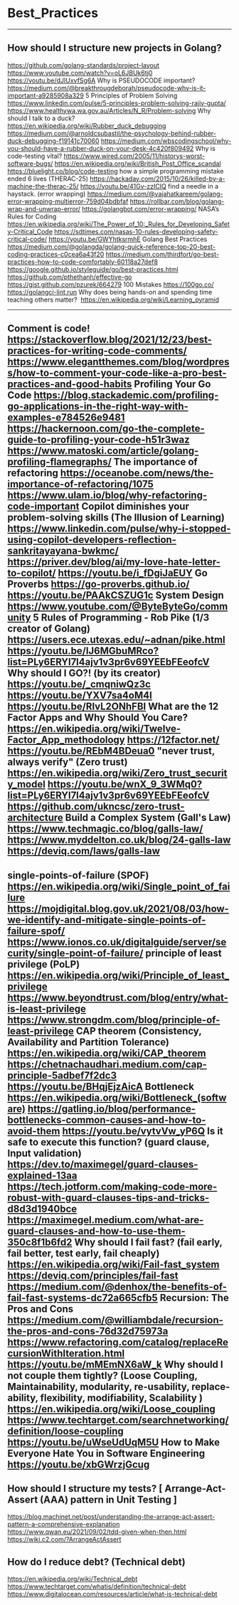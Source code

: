 # Best_Practices
--------------------------------
## How should I structure new projects in Golang?
https://github.com/golang-standards/project-layout
https://www.youtube.com/watch?v=oL6JBUk6tj0
https://youtu.be/dJIUxvfSg6A
Why is PSEUDOCODE important?
https://medium.com/@breakthrougdeborah/pseudocode-why-is-it-important-a9285908a329
5 Principles of Problem Solving
https://www.linkedin.com/pulse/5-principles-problem-solving-rajiv-gupta/
https://www.healthywa.wa.gov.au/Articles/N_R/Problem-solving
Why should I talk to a duck?
https://en.wikipedia.org/wiki/Rubber_duck_debugging
https://medium.com/@arnoldcsubastil/the-psychology-behind-rubber-duck-debugging-f19141c70060
https://medium.com/wbscodingschool/why-you-should-have-a-rubber-duck-on-your-desk-4c420f809492
Why is code-testing vital?
https://www.wired.com/2005/11/historys-worst-software-bugs/
https://en.wikipedia.org/wiki/British_Post_Office_scandal
https://bluelight.co/blog/code-testing
how a simple programming mistake ended 6 lives (THERAC-25)
https://hackaday.com/2015/10/26/killed-by-a-machine-the-therac-25/
https://youtu.be/41Gv-zzICIQ
find a needle in a haystack.  (error wrapping)
https://medium.com/@vajahatkareem/golang-error-wrapping-multierror-759d04bdbfaf
https://rollbar.com/blog/golang-wrap-and-unwrap-error/
https://golangbot.com/error-wrapping/
NASA’s Rules for Coding
https://en.wikipedia.org/wiki/The_Power_of_10:_Rules_for_Developing_Safety-Critical_Code
https://sdtimes.com/nasas-10-rules-developing-safety-critical-code/
https://youtu.be/GWYhtksrmhE
Golang Best Practices
https://medium.com/@golangda/golang-quick-reference-top-20-best-coding-practices-c0cea6a43f20
https://medium.com/thirdfort/go-best-practices-how-to-code-comfortably-60118a27def8
https://google.github.io/styleguide/go/best-practices.html
https://github.com/pthethanh/effective-go
https://gist.github.com/pzurek/664279
100 Mistakes
https://100go.co/
https://golangci-lint.run
Why does being hands-on and spending time teaching others matter? 
https://en.wikipedia.org/wiki/Learning_pyramid

-------------------------------
Comment is code!
https://stackoverflow.blog/2021/12/23/best-practices-for-writing-code-comments/
https://www.elegantthemes.com/blog/wordpress/how-to-comment-your-code-like-a-pro-best-practices-and-good-habits
Profiling Your Go Code
https://blog.stackademic.com/profiling-go-applications-in-the-right-way-with-examples-e784526e9481
https://hackernoon.com/go-the-complete-guide-to-profiling-your-code-h51r3waz
https://www.matoski.com/article/golang-profiling-flamegraphs/
The importance of refactoring
https://oceanobe.com/news/the-importance-of-refactoring/1075
https://www.ulam.io/blog/why-refactoring-code-important
Copilot diminishes your problem-solving skills (The Illusion of Learning)
https://www.linkedin.com/pulse/why-i-stopped-using-copilot-developers-reflection-sankritayayana-bwkmc/
https://priver.dev/blog/ai/my-love-hate-letter-to-copilot/
https://youtu.be/i_fDgiJaEUY
Go Proverbs
https://go-proverbs.github.io/
https://youtu.be/PAAkCSZUG1c
System Design
https://www.youtube.com/@ByteByteGo/community
5 Rules of Programming - Rob Pike (1/3 creator of Golang)
https://users.ece.utexas.edu/~adnan/pike.html
https://youtu.be/IJ6MGbuMRco?list=PLy6ERYl7l4ajv1v3pr6v69YEEbFEeofcV
Why should I GO?! (by its creator)
https://youtu.be/_cmqniwQz3c
https://youtu.be/YXV7sa4oM4I
https://youtu.be/RIvL2ONhFBI
What are the 12 Factor Apps and Why Should You Care?
https://en.wikipedia.org/wiki/Twelve-Factor_App_methodology
https://12factor.net/
https://youtu.be/REbM4BDeua0
"never trust, always verify" (Zero trust)
https://en.wikipedia.org/wiki/Zero_trust_security_model
https://youtu.be/wnX_9_3WMq0?list=PLy6ERYl7l4ajv1v3pr6v69YEEbFEeofcV
https://github.com/ukncsc/zero-trust-architecture
Build a Complex System (Gall's Law)
https://www.techmagic.co/blog/galls-law/
https://www.myddelton.co.uk/blog/24-galls-law
https://deviq.com/laws/galls-law
--------------------------------
single-points-of-failure (SPOF)
https://en.wikipedia.org/wiki/Single_point_of_failure
https://mojdigital.blog.gov.uk/2021/08/03/how-we-identify-and-mitigate-single-points-of-failure-spof/
https://www.ionos.co.uk/digitalguide/server/security/single-point-of-failure/
 principle of least privilege (PoLP)
https://en.wikipedia.org/wiki/Principle_of_least_privilege
https://www.beyondtrust.com/blog/entry/what-is-least-privilege
https://www.strongdm.com/blog/principle-of-least-privilege
CAP theorem (Consistency, Availability and Partition Tolerance)
https://en.wikipedia.org/wiki/CAP_theorem
https://chetnachaudhari.medium.com/cap-principle-5adbef7f2dc3
https://youtu.be/BHqjEjzAicA
Bottleneck
https://en.wikipedia.org/wiki/Bottleneck_(software)
https://gatling.io/blog/performance-bottlenecks-common-causes-and-how-to-avoid-them
https://youtu.be/vytvVw_yP6Q
Is it safe to execute this function? (guard clause, Input validation)
https://dev.to/maximegel/guard-clauses-explained-13aa
https://tech.jotform.com/making-code-more-robust-with-guard-clauses-tips-and-tricks-d8d3d1940bce
https://maximegel.medium.com/what-are-guard-clauses-and-how-to-use-them-350c8f1b6fd2
Why should I fail fast? (fail early, fail better, test early, fail cheaply)
https://en.wikipedia.org/wiki/Fail-fast_system
https://deviq.com/principles/fail-fast
https://medium.com/@denhox/the-benefits-of-fail-fast-systems-dc72a665cfb5
Recursion: The Pros and Cons
https://medium.com/@williambdale/recursion-the-pros-and-cons-76d32d75973a
https://www.refactoring.com/catalog/replaceRecursionWithIteration.html
https://youtu.be/mMEmNX6aW_k
Why should I not couple them tightly? (Loose Coupling, Maintainability, modularity, re-usability, replace-ability, flexibility,  modifiability, Scalability )
https://en.wikipedia.org/wiki/Loose_coupling
https://www.techtarget.com/searchnetworking/definition/loose-coupling
https://youtu.be/uWseUdUqM5U
How to Make Everyone Hate You in Software Engineering
https://youtu.be/xbGWrzjGcug
--------------------------------
## How should I structure my tests? [ Arrange-Act-Assert (AAA) pattern in Unit Testing ]
https://blog.machinet.net/post/understanding-the-arrange-act-assert-pattern-a-comprehensive-explanation
https://www.qwan.eu/2021/09/02/tdd-given-when-then.html
https://wiki.c2.com/?ArrangeActAssert
## How do I reduce debt? (Technical debt)
https://en.wikipedia.org/wiki/Technical_debt
https://www.techtarget.com/whatis/definition/technical-debt
https://www.digitalocean.com/resources/article/what-is-technical-debt
